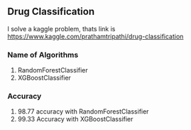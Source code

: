  ## Drug Classification 
 
 I solve a kaggle problem, thats link is https://www.kaggle.com/prathamtripathi/drug-classification
 
 ### Name of Algorithms
 1. RandomForestClassifier
 2. XGBoostClassifier
 
  ### Accuracy
  1. 98.77 accuracy with RandomForestClassifier
  2. 99.33 Accuracy with XGBoostClassifier
